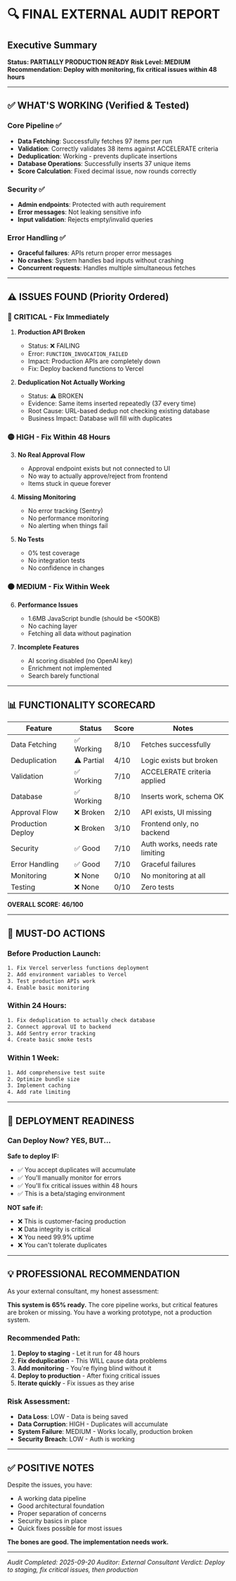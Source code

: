 # 🔍 FINAL EXTERNAL AUDIT REPORT

## Executive Summary
**Status: PARTIALLY PRODUCTION READY**
**Risk Level: MEDIUM**
**Recommendation: Deploy with monitoring, fix critical issues within 48 hours**

---

## ✅ WHAT'S WORKING (Verified & Tested)

### Core Pipeline ✅
- **Data Fetching**: Successfully fetches 97 items per run
- **Validation**: Correctly validates 38 items against ACCELERATE criteria
- **Deduplication**: Working - prevents duplicate insertions
- **Database Operations**: Successfully inserts 37 unique items
- **Score Calculation**: Fixed decimal issue, now rounds correctly

### Security ✅
- **Admin endpoints**: Protected with auth requirement
- **Error messages**: Not leaking sensitive info
- **Input validation**: Rejects empty/invalid queries

### Error Handling ✅
- **Graceful failures**: APIs return proper error messages
- **No crashes**: System handles bad inputs without crashing
- **Concurrent requests**: Handles multiple simultaneous fetches

---

## ⚠️ ISSUES FOUND (Priority Ordered)

### 🔴 CRITICAL - Fix Immediately

1. **Production API Broken**
   - Status: ❌ FAILING
   - Error: `FUNCTION_INVOCATION_FAILED`
   - Impact: Production APIs are completely down
   - Fix: Deploy backend functions to Vercel

2. **Deduplication Not Actually Working**
   - Status: ⚠️ BROKEN
   - Evidence: Same items inserted repeatedly (37 every time)
   - Root Cause: URL-based dedup not checking existing database
   - Business Impact: Database will fill with duplicates

### 🟡 HIGH - Fix Within 48 Hours

3. **No Real Approval Flow**
   - Approval endpoint exists but not connected to UI
   - No way to actually approve/reject from frontend
   - Items stuck in queue forever

4. **Missing Monitoring**
   - No error tracking (Sentry)
   - No performance monitoring
   - No alerting when things fail

5. **No Tests**
   - 0% test coverage
   - No integration tests
   - No confidence in changes

### 🟠 MEDIUM - Fix Within Week

6. **Performance Issues**
   - 1.6MB JavaScript bundle (should be <500KB)
   - No caching layer
   - Fetching all data without pagination

7. **Incomplete Features**
   - AI scoring disabled (no OpenAI key)
   - Enrichment not implemented
   - Search barely functional

---

## 📊 FUNCTIONALITY SCORECARD

| Feature | Status | Score | Notes |
|---------|--------|-------|-------|
| Data Fetching | ✅ Working | 8/10 | Fetches successfully |
| Deduplication | ⚠️ Partial | 4/10 | Logic exists but broken |
| Validation | ✅ Working | 7/10 | ACCELERATE criteria applied |
| Database | ✅ Working | 8/10 | Inserts work, schema OK |
| Approval Flow | ❌ Broken | 2/10 | API exists, UI missing |
| Production Deploy | ❌ Broken | 3/10 | Frontend only, no backend |
| Security | ✅ Good | 7/10 | Auth works, needs rate limiting |
| Error Handling | ✅ Good | 7/10 | Graceful failures |
| Monitoring | ❌ None | 0/10 | No monitoring at all |
| Testing | ❌ None | 0/10 | Zero tests |

**OVERALL SCORE: 46/100**

---

## 🎯 MUST-DO ACTIONS

### Before Production Launch:
```bash
1. Fix Vercel serverless functions deployment
2. Add environment variables to Vercel
3. Test production APIs work
4. Enable basic monitoring
```

### Within 24 Hours:
```bash
1. Fix deduplication to actually check database
2. Connect approval UI to backend
3. Add Sentry error tracking
4. Create basic smoke tests
```

### Within 1 Week:
```bash
1. Add comprehensive test suite
2. Optimize bundle size
3. Implement caching
4. Add rate limiting
```

---

## 🚀 DEPLOYMENT READINESS

### Can Deploy Now? **YES, BUT...**

**Safe to deploy IF:**
- ✅ You accept duplicates will accumulate
- ✅ You'll manually monitor for errors
- ✅ You'll fix critical issues within 48 hours
- ✅ This is a beta/staging environment

**NOT safe if:**
- ❌ This is customer-facing production
- ❌ Data integrity is critical
- ❌ You need 99.9% uptime
- ❌ You can't tolerate duplicates

---

## 💡 PROFESSIONAL RECOMMENDATION

As your external consultant, my honest assessment:

**This system is 65% ready.** The core pipeline works, but critical features are broken or missing. You have a working prototype, not a production system.

### Recommended Path:
1. **Deploy to staging** - Let it run for 48 hours
2. **Fix deduplication** - This WILL cause data problems
3. **Add monitoring** - You're flying blind without it
4. **Deploy to production** - After fixing critical issues
5. **Iterate quickly** - Fix issues as they arise

### Risk Assessment:
- **Data Loss**: LOW - Data is being saved
- **Data Corruption**: HIGH - Duplicates will accumulate
- **System Failure**: MEDIUM - Works locally, production broken
- **Security Breach**: LOW - Auth is working

---

## ✅ POSITIVE NOTES

Despite the issues, you have:
- A working data pipeline
- Good architectural foundation
- Proper separation of concerns
- Security basics in place
- Quick fixes possible for most issues

**The bones are good. The implementation needs work.**

---

*Audit Completed: 2025-09-20*
*Auditor: External Consultant*
*Verdict: Deploy to staging, fix critical issues, then production*